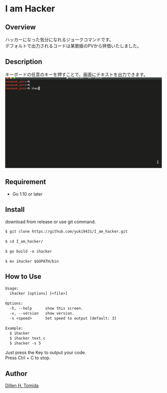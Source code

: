 I am Hacker
====
## Overview
ハッカーになった気分になれるジョークコマンドです。  
デフォルトで出力されるコードは某歌姫のPVから拝借いたしました。

## Description
キーボードの任意のキーを押すことで、画面にテキストを出力できます。
![Demo](https://github.com/yuki9431/Demo/blob/master/ihacker/ihacker_demo.gif?raw=true)

## Requirement
- Go 1.10 or later

## Install
download from release or use git command.

```bash:#
$ git clone https://github.com/yuki9431/I_am_hacker.git

$ cd I_am_hacker/

$ go build -o ihacker

$ mv ihacker $GOPATH/bin
```

## How to Use
```
Usage:
  ihacker [options] [<file>]

Options:
  -h, --help      show this screen.
  -v, --version   show version.
  -s <speed>      Set speed to output [default: 3]

Example:
  $ ihacker 
  $ ihacker text.c
  $ ihacker -s 5
```
Just press the Key to output your code.  
Press Ctrl + C to stop.

## Author
[Dillen H. Tomida](https://twitter.com/t0mihir0)
